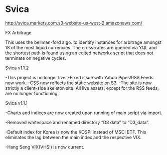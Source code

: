 Svica
=====

http://svica.markets.com.s3-website-us-west-2.amazonaws.com/


FX Arbitrage


This uses the bellman-ford algo. to identify instances for arbitrage amongst 18 of the most liquid currencies. 
The cross-rates are queried via YQL and the shortest path is found using an edited networkx script that does not terminate on negative cycles.

Svica v1.1.2

-This project is no longer live.
-Fixed issue with Yahoo Pipes!RSS Feeds now work.
-CSS now reflects the static website on S3.
-The site is now strictly a client-side skeleton site. All live assets, except for the RSS feeds, are no longer functioning.

Svica v1.1.1

-Charts and indices are now created upon running of main script via
import.

-Removed whitespace and renamed directory “D3 data” to “D3_data”.

-Default index for Korea is now the KOSPI instead of MSCI ETF. This
eliminates the lag between the main index and the respective VIX.

-Hang Seng VIX(VHSI) is now current.
